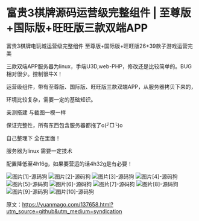 # 富贵3棋牌源码运营级完整组件 | 至尊版+国际版+旺旺版三款双端APP

富贵3棋牌电玩城运营级完整组件 至尊版+国际版+旺旺版26+39款子游戏运营完美

三款双端APP服务器为linux，手端U3D,web-PHP，修改还是比较简单的。BUG相对很少。控制很牛X！

运营级组件，带有至尊版、国际版、旺旺版三款双端APP，从服务器拷贝下来的，

环境比较复杂，需要一定的基础知识。

亲测搭建 与截图一模一样

保证完整性，所有东西包含服务器都拖了o(╯□╰)o

自己整理下 全在里面！

服务器为linux 需要一定技术

配置降低至4h16g，如果要营运的话4h32g是有必要！

![图片[1]-源码狗](https://yuanmago.com/wp-content/uploads/2025/08/1744992584-e5440e00eadb5ea.jpg) ![图片[2]-源码狗](https://yuanmago.com/wp-content/uploads/2025/08/1744992586-871beb07704f4aa.jpg) ![图片[3]-源码狗](https://yuanmago.com/wp-content/uploads/2025/08/1744992587-767bcff1495e27c.jpg) ![图片[4]-源码狗](https://yuanmago.com/wp-content/uploads/2025/08/1744992589-c578ee36b94c9b5.jpg) ![图片[5]-源码狗](https://yuanmago.com/wp-content/uploads/2025/08/1744992590-729e1c748f5f61e.jpg) ![图片[6]-源码狗](https://yuanmago.com/wp-content/uploads/2025/08/1744992591-107ac82ac35a610.jpg) ![图片[7]-源码狗](https://yuanmago.com/wp-content/uploads/2025/08/1744992592-7652496fe8e2518.jpg) ![图片[8]-源码狗](https://yuanmago.com/wp-content/uploads/2025/08/1744992594-e28448c8cf52701.jpg) ![图片[9]-源码狗](https://yuanmago.com/wp-content/uploads/2025/08/1744992595-8e3633d1884e906.jpg) ![图片[10]-源码狗](https://yuanmago.com/wp-content/uploads/2025/08/1744992596-48c559a724da1ed.jpg)

原文：https://yuanmago.com/137658.html?utm_source=github&utm_medium=syndication
